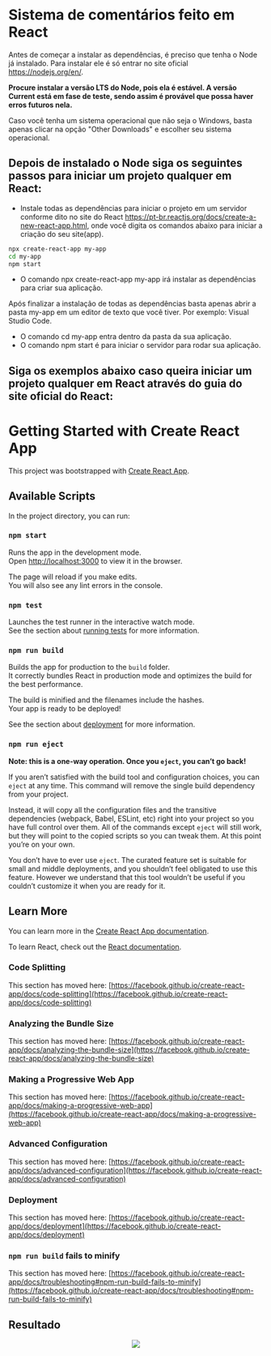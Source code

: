 # Sistema de comentários feito em React

Antes de começar a instalar as dependências, é preciso que tenha o Node já instalado. Para instalar ele é só entrar no site oficial https://nodejs.org/en/.

**Procure instalar a versão LTS do Node, pois ela é estável. A versão Current está em fase de teste, sendo assim é provável que possa haver erros futuros nela.**

Caso você tenha um sistema operacional que não seja o Windows, basta apenas clicar na opção "Other Downloads" e escolher seu sistema operacional.

## Depois de instalado o Node siga os seguintes passos para iniciar um projeto qualquer em React:

- Instale todas as dependências para iniciar o projeto em um servidor conforme dito no site do React https://pt-br.reactjs.org/docs/create-a-new-react-app.html, onde você digita os comandos abaixo para iniciar a criação do seu site(app).

```sh
npx create-react-app my-app
cd my-app
npm start
```

- O comando npx create-react-app my-app irá instalar as dependências para criar sua aplicação.

Após finalizar a instalação de todas as dependências basta apenas abrir a pasta my-app em um editor de texto que você tiver. Por exemplo: Visual Studio Code.

- O comando cd my-app entra dentro da pasta da sua aplicação.
- O comando npm start é para iniciar o servidor para rodar sua aplicação.

## Siga os exemplos abaixo caso queira iniciar um projeto qualquer em React através do guia do site oficial do React:

# Getting Started with Create React App

This project was bootstrapped with [Create React App](https://github.com/facebook/create-react-app).

## Available Scripts

In the project directory, you can run:

### `npm start`

Runs the app in the development mode.\
Open [http://localhost:3000](http://localhost:3000) to view it in the browser.

The page will reload if you make edits.\
You will also see any lint errors in the console.

### `npm test`

Launches the test runner in the interactive watch mode.\
See the section about [running tests](https://facebook.github.io/create-react-app/docs/running-tests) for more information.

### `npm run build`

Builds the app for production to the `build` folder.\
It correctly bundles React in production mode and optimizes the build for the best performance.

The build is minified and the filenames include the hashes.\
Your app is ready to be deployed!

See the section about [deployment](https://facebook.github.io/create-react-app/docs/deployment) for more information.

### `npm run eject`

**Note: this is a one-way operation. Once you `eject`, you can’t go back!**

If you aren’t satisfied with the build tool and configuration choices, you can `eject` at any time. This command will remove the single build dependency from your project.

Instead, it will copy all the configuration files and the transitive dependencies (webpack, Babel, ESLint, etc) right into your project so you have full control over them. All of the commands except `eject` will still work, but they will point to the copied scripts so you can tweak them. At this point you’re on your own.

You don’t have to ever use `eject`. The curated feature set is suitable for small and middle deployments, and you shouldn’t feel obligated to use this feature. However we understand that this tool wouldn’t be useful if you couldn’t customize it when you are ready for it.

## Learn More

You can learn more in the [Create React App documentation](https://facebook.github.io/create-react-app/docs/getting-started).

To learn React, check out the [React documentation](https://reactjs.org/).

### Code Splitting

This section has moved here: [https://facebook.github.io/create-react-app/docs/code-splitting](https://facebook.github.io/create-react-app/docs/code-splitting)

### Analyzing the Bundle Size

This section has moved here: [https://facebook.github.io/create-react-app/docs/analyzing-the-bundle-size](https://facebook.github.io/create-react-app/docs/analyzing-the-bundle-size)

### Making a Progressive Web App

This section has moved here: [https://facebook.github.io/create-react-app/docs/making-a-progressive-web-app](https://facebook.github.io/create-react-app/docs/making-a-progressive-web-app)

### Advanced Configuration

This section has moved here: [https://facebook.github.io/create-react-app/docs/advanced-configuration](https://facebook.github.io/create-react-app/docs/advanced-configuration)

### Deployment

This section has moved here: [https://facebook.github.io/create-react-app/docs/deployment](https://facebook.github.io/create-react-app/docs/deployment)

### `npm run build` fails to minify

This section has moved here: [https://facebook.github.io/create-react-app/docs/troubleshooting#npm-run-build-fails-to-minify](https://facebook.github.io/create-react-app/docs/troubleshooting#npm-run-build-fails-to-minify)

## Resultado
<p align="center">
  <img src="Sistema-de-comentário-em-React.gif">
</p>

